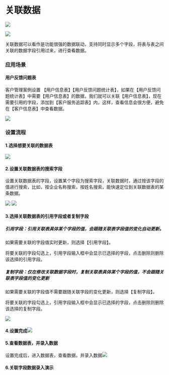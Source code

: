 # 关联数据

![](/assets/import112.png)

![](/assets/import235.png)

关联数据可以看作是功能很强的数据联动，支持同时显示多个字段，将表与表之间关联的数据字段引用过来，进行查看数据。

### 应用场景

#### 用户反馈问题表

客户管理案例设置 【用户信息表】【用户反馈问题统计表】，如果在【用户反馈问题统计表】中需要【用户信息表】的数据，我们就可以关联【用户信息表】，现在需要引用的字段，添加到【客户服务追踪表】内，这样，查看信息会很方便，避免在【客户信息表】中查看数据。

![](/assets/import124124.png)

### 设置流程

#### 1.选择想要关联的数据表

![](/assets/import1245.png)

#### 2.设置关联数据表的搜索字段

设置关联数据表的字段，设置某个字段为搜索字段，关联数据时，通过按该字段的值进行搜索，比如，按企业名称搜索，按姓名搜索，能快速定位到关联数据表的某条数据。

![](/assets/import36136.png) ![](/assets/import31616.png)

#### 3.选择关联数据表的引用字段或者复制字段

##### 引用字段：引用关联表具体某个字段的值，会跟随关联表字段值的变化自动更新。

如果需要关联的字段值实时更新，则选择【引用字段】。

将要关联的字段勾选上，引用字段输入框中会显示已选择的字段，点击删除则删除该选择的引用字段。

##### 复制字段：仅在修改关联数据字段时，复制关联表具体某个字段的值，不会跟随关联表字段值的变化更新

如果需要关联的字段值不需要跟随关联字段的变化更新，则选择【复制字段】。

将要关联的字段勾选上，引用字段输入框中会显示已选择的字段，点击删除则删除该选择的复制字段。

![](http://livedoc.oss-cn-hangzhou.aliyuncs.com/livedoc/51de5926c4e18e51f9e4ceefa2861fb9?x-oss-process=image/format,gif)

#### 4.设置完成![](/assets/import6246.png)

#### 5.查看数据表，并录入数据

设置完成后，进入数据表，查看数据，并录入数据![](/assets/import.2351png)

#### 6.关联字段数据录入演示





